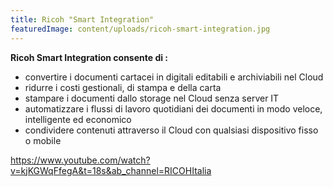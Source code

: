 ```yaml
---
title: Ricoh "Smart Integration"
featuredImage: content/uploads/ricoh-smart-integration.jpg
---
```

**Ricoh Smart Integration consente di :**

* convertire i documenti cartacei in digitali editabili e archiviabili nel Cloud
* ridurre i costi gestionali, di stampa e della carta
* stampare i documenti dallo storage nel Cloud senza server IT
* automatizzare i flussi di lavoro quotidiani dei documenti in modo veloce, intelligente ed economico
* condividere contenuti attraverso il Cloud con qualsiasi dispositivo fisso o mobile

https://www.youtube.com/watch?v=kjKGWqFfegA&t=18s&ab_channel=RICOHItalia